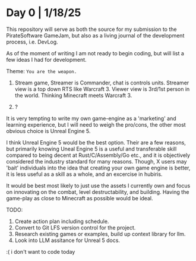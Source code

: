 # Day 0 | 1/18/25

This repository will serve as both the source for my submission to the PirateSoftware GameJam,
but also as a living journal of the development process, i.e. DevLog.

As of the moment of writing I am not ready to begin coding, but will list a few ideas I had for development.

Theme: `You are the weapon.`

1. Stream game, Streamer is Commander, chat is controls units. Streamer view is a top down RTS like Warcraft 3. Viewer view is 3rd/1st person in the world. Thinking Minecraft meets Warcraft 3.

2. ?

It is very tempting to write my own game-engine as a 'marketing' and learning experience, but I will need to weigh the pro/cons, the other most obvious choice is Unreal Engine 5.

I think Unreal Engine 5 would be the best option. Their are a few reasons, but primarily knowing Uneal Engine 5 is a useful and transferable skill compared to being decent at Rust/C/Assembly/Go etc., and it is objectively considered the industry standard for many reasons. Though, X users may 'bait' individuals into the idea that creating your own game engine is better, it is less useful as a skill as a whole, and an excercise in hubiris.

It would be best most likely to just use the assets I currently own and focus on innovating on the combat, level destructability, and building. Having the game-play as close to Minecraft as possible would be ideal. 

TODO:
  1. Create action plan including schedule.
  2. Convert to Git LFS version control for the project.
  3. Research existing games or examples, build up context library for llm.
  4. Look into LLM assitance for Unreal 5 docs.

  :( i don't want to code today